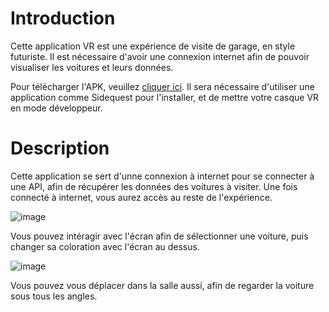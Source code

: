 # Introduction
 Cette application VR est une expérience de visite de garage, en style futuriste. Il est nécessaire d'avoir une connexion internet afin de pouvoir visualiser les voitures et leurs données.

 Pour télécharger l'APK, veuillez [cliquer ici](https://drive.google.com/file/d/12cqJyHLAE0l87Ja4sVf92TugMkHdbFgj/view?usp=sharing). Il sera nécessaire d'utiliser une application comme Sidequest pour l'installer, et de mettre votre casque VR en mode développeur.

# Description
 Cette application se sert d'unne connexion à internet pour se connecter à une API, afin de récupérer les données des voitures à visiter. Une fois connecté à internet, vous aurez accès au reste de l'expérience.

 ![image](https://github.com/user-attachments/assets/285ab7d6-042a-41ca-a6e7-1d98436abc5d)

 Vous pouvez intéragir avec l'écran afin de sélectionner une voiture, puis changer sa coloration avec l'écran au dessus.

 ![image](https://github.com/user-attachments/assets/b72bf06b-32c0-42a8-9356-74c86f70bfa3)

 Vous pouvez vous déplacer dans la salle aussi, afin de regarder la voiture sous tous les angles.
